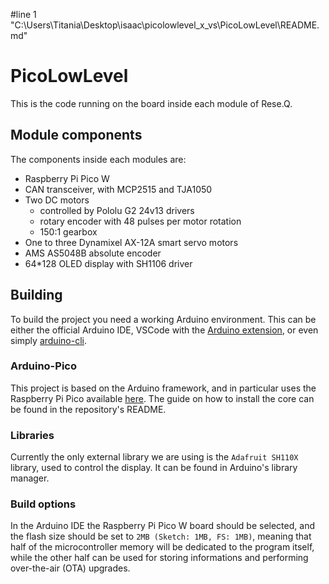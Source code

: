 #line 1 "C:\\Users\\Titania\\Desktop\\isaac\\picolowlevel_x_vs\\PicoLowLevel\\README.md"
# PicoLowLevel

This is the code running on the board inside each module of Rese.Q.

## Module components

The components inside each modules are:

- Raspberry Pi Pico W
- CAN transceiver, with MCP2515 and TJA1050
- Two  DC motors
  - controlled by Pololu G2 24v13 drivers
  - rotary encoder with 48 pulses per motor rotation
  - 150:1 gearbox
- One to three Dynamixel AX-12A smart servo motors
- AMS AS5048B absolute encoder
- 64*128 OLED display with SH1106 driver

## Building

To build the project you need a working Arduino environment. This can be either the official Arduino IDE, VSCode with the [Arduino extension](https://github.com/microsoft/vscode-arduino), or even simply [arduino-cli](https://github.com/arduino/arduino-cli).

### Arduino-Pico

This project is based on the Arduino framework, and in particular uses the Raspberry Pi Pico available [here](https://github.com/earlephilhower/arduino-pico). The guide on how to install the core can be found in the repository's README.

### Libraries

Currently the only external library we are using is the `Adafruit SH110X` library, used to control the display. It can be found in Arduino's library manager.

### Build options

In the Arduino IDE the Raspberry Pi Pico W board should be selected, and the flash size should be set to `2MB (Sketch: 1MB, FS: 1MB)`, meaning that half of the microcontroller memory will be dedicated to the program itself, while the other half can be used for storing informations and performing over-the-air (OTA) upgrades.

